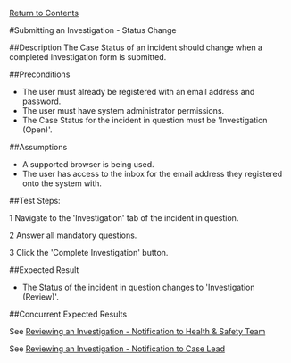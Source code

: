 [Return to Contents](https://github.com/infojam-james/test-cases/blob/master/Contents.md)

#Submitting an Investigation - Status Change

##Description
The Case Status of an incident should change when a completed Investigation form is submitted.

##Preconditions 
+ The user must already be registered with an email address and password.
+ The user must have system administrator permissions.
+ The Case Status for the incident in question must be 'Investigation (Open)'.

##Assumptions
+ A supported browser is being used.
+ The user has access to the inbox for the email address they registered onto the system with.

##Test Steps:

1 Navigate to the 'Investigation' tab of the incident in question.

2 Answer all mandatory questions.

3 Click the 'Complete Investigation' button.

##Expected Result
+ The Status of the incident in question changes to 'Investigation (Review)'.

##Concurrent Expected Results

See [Reviewing an Investigation - Notification to Health & Safety Team](https://github.com/infojam-james/test-cases/blob/master/Investigations/Reviewing-an-Investigation/investigations-7.md)

See [Reviewing an Investigation - Notification to Case Lead](https://github.com/infojam-james/test-cases/blob/master/Investigations/Reviewing-an-Investigation/investigations-9.md)

